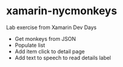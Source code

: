 # xamarin-nycmonkeys
Lab exercise from Xamarin Dev Days
- Get monkeys from JSON
- Populate list
- Add item click to detail page
- Add text to speech to read details label
